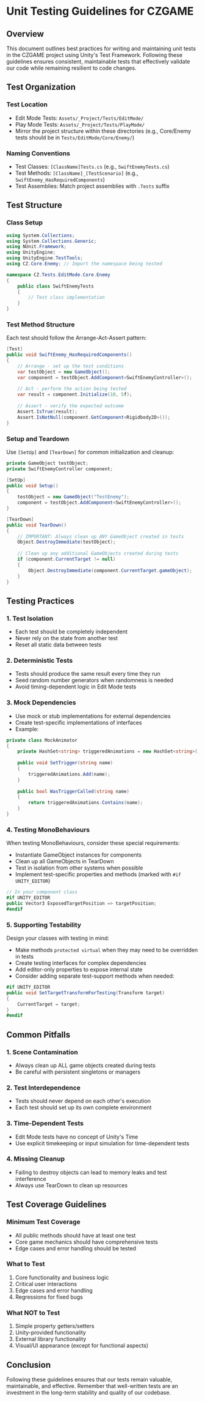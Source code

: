 # Unit Testing Guidelines for CZGAME

## Overview
This document outlines best practices for writing and maintaining unit tests in the CZGAME project using Unity's Test Framework. Following these guidelines ensures consistent, maintainable tests that effectively validate our code while remaining resilient to code changes.

## Test Organization

### Test Location
- Edit Mode Tests: `Assets/_Project/Tests/EditMode/`
- Play Mode Tests: `Assets/_Project/Tests/PlayMode/`
- Mirror the project structure within these directories (e.g., Core/Enemy tests should be in `Tests/EditMode/Core/Enemy/`)

### Naming Conventions
- Test Classes: `[ClassName]Tests.cs` (e.g., `SwiftEnemyTests.cs`)
- Test Methods: `[ClassName]_[TestScenario]` (e.g., `SwiftEnemy_HasRequiredComponents`)
- Test Assemblies: Match project assemblies with `.Tests` suffix

## Test Structure

### Class Setup
```csharp
using System.Collections;
using System.Collections.Generic;
using NUnit.Framework;
using UnityEngine;
using UnityEngine.TestTools;
using CZ.Core.Enemy; // Import the namespace being tested

namespace CZ.Tests.EditMode.Core.Enemy 
{
    public class SwiftEnemyTests
    {
        // Test class implementation
    }
}
```

### Test Method Structure
Each test should follow the Arrange-Act-Assert pattern:
```csharp
[Test]
public void SwiftEnemy_HasRequiredComponents()
{
    // Arrange - set up the test conditions
    var testObject = new GameObject();
    var component = testObject.AddComponent<SwiftEnemyController>();
    
    // Act - perform the action being tested
    var result = component.Initialize(10, 5f);
    
    // Assert - verify the expected outcome
    Assert.IsTrue(result);
    Assert.IsNotNull(component.GetComponent<Rigidbody2D>());
}
```

### Setup and Teardown
Use `[SetUp]` and `[TearDown]` for common initialization and cleanup:

```csharp
private GameObject testObject;
private SwiftEnemyController component;

[SetUp]
public void Setup()
{
    testObject = new GameObject("TestEnemy");
    component = testObject.AddComponent<SwiftEnemyController>();
}

[TearDown]
public void TearDown()
{
    // IMPORTANT: Always clean up ANY GameObject created in tests
    Object.DestroyImmediate(testObject);
    
    // Clean up any additional GameObjects created during tests
    if (component.CurrentTarget != null)
    {
        Object.DestroyImmediate(component.CurrentTarget.gameObject);
    }
}
```

## Testing Practices

### 1. Test Isolation
- Each test should be completely independent
- Never rely on the state from another test
- Reset all static data between tests

### 2. Deterministic Tests
- Tests should produce the same result every time they run
- Seed random number generators when randomness is needed
- Avoid timing-dependent logic in Edit Mode tests

### 3. Mock Dependencies
- Use mock or stub implementations for external dependencies
- Create test-specific implementations of interfaces
- Example:

```csharp
private class MockAnimator
{
    private HashSet<string> triggeredAnimations = new HashSet<string>();
    
    public void SetTrigger(string name)
    {
        triggeredAnimations.Add(name);
    }
    
    public bool WasTriggerCalled(string name)
    {
        return triggeredAnimations.Contains(name);
    }
}
```

### 4. Testing MonoBehaviours
When testing MonoBehaviours, consider these special requirements:
- Instantiate GameObject instances for components
- Clean up all GameObjects in TearDown
- Test in isolation from other systems when possible
- Implement test-specific properties and methods (marked with `#if UNITY_EDITOR`)

```csharp
// In your component class
#if UNITY_EDITOR
public Vector3 ExposedTargetPosition => targetPosition;
#endif
```

### 5. Supporting Testability
Design your classes with testing in mind:
- Make methods `protected virtual` when they may need to be overridden in tests
- Create testing interfaces for complex dependencies
- Add editor-only properties to expose internal state
- Consider adding separate test-support methods when needed:

```csharp
#if UNITY_EDITOR
public void SetTargetTransformForTesting(Transform target) 
{
    CurrentTarget = target;
}
#endif
```

## Common Pitfalls

### 1. Scene Contamination
- Always clean up ALL game objects created during tests
- Be careful with persistent singletons or managers

### 2. Test Interdependence
- Tests should never depend on each other's execution
- Each test should set up its own complete environment

### 3. Time-Dependent Tests
- Edit Mode tests have no concept of Unity's Time
- Use explicit timekeeping or input simulation for time-dependent tests

### 4. Missing Cleanup
- Failing to destroy objects can lead to memory leaks and test interference
- Always use TearDown to clean up resources

## Test Coverage Guidelines

### Minimum Test Coverage
- All public methods should have at least one test
- Core game mechanics should have comprehensive tests
- Edge cases and error handling should be tested

### What to Test
1. Core functionality and business logic
2. Critical user interactions
3. Edge cases and error handling
4. Regressions for fixed bugs

### What NOT to Test
1. Simple property getters/setters
2. Unity-provided functionality
3. External library functionality
4. Visual/UI appearance (except for functional aspects)

## Conclusion
Following these guidelines ensures that our tests remain valuable, maintainable, and effective. Remember that well-written tests are an investment in the long-term stability and quality of our codebase. 